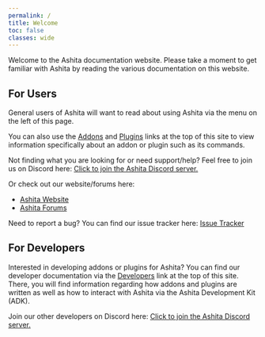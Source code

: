```yaml
---
permalink: / 
title: Welcome
toc: false
classes: wide
---
```


Welcome to the Ashita documentation website. Please take a moment to get familiar with Ashita by reading the various documentation on this website.

## For Users

General users of Ashita will want to read about using Ashita via the menu on the left of this page. 

You can also use the [Addons](/addons/) and [Plugins](/plugins/) links at the top of this site to view information specifically about an addon or plugin such as its commands.

Not finding what you are looking for or need support/help? Feel free to join us on Discord here: <i class="fab fa-discord"></i> [Click to join the Ashita Discord server.](https://discordapp.com/invite/CfZu6Ya)

Or check out our website/forums here:

  * <i class="fa fa-home"></i> [Ashita Website](https://www.ashitaxi.com/) <br/>
  * <i class="fa fa-list"></i> [Ashita Forums](https://forums.ashitaxi.com/)

Need to report a bug? You can find our issue tracker here: <i class="fa fa-bug"></i> [Issue Tracker](https://github.com/AshitaXI/Ashita)

## For Developers

Interested in developing addons or plugins for Ashita? You can find our developer documentation via the [Developers](/dev/) link at the top of this site. There, you will find information regarding how addons and plugins are written as well as how to interact with Ashita via the Ashita Development Kit (ADK).

Join our other developers on Discord here: <i class="fab fa-discord"></i> [Click to join the Ashita Discord server.](https://discordapp.com/invite/CfZu6Ya)
